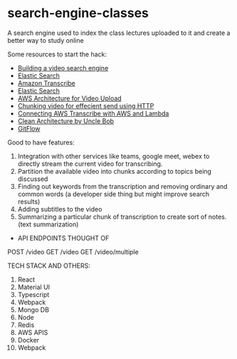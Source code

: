 # search-engine-classes
A search engine used to index the class lectures uploaded to it and create a better way to study online


Some resources to start the hack:
- [Building a video search engine](https://towardsdatascience.com/building-a-video-search-engine-b93305126b59)
- [Elastic Search](https://towardsdatascience.com/building-a-video-search-engine-b93305126b59)
- [Amazon Transcribe](https://us-east-2.console.aws.amazon.com/transcribe/home?region=us-east-2#welcome)
- [Elastic Search](https://blog.logrocket.com/full-text-search-with-node-js-and-elasticsearch-on-docker/)
- [AWS Architecture for Video Upload](https://aws.amazon.com/blogs/machine-learning/analyzing-contact-center-calls-part-1-use-amazon-transcribe-and-amazon-comprehend-to-analyze-customer-sentiment/)
- [Chunking video for effecient send using HTTP]()
- [Connecting AWS Transcribe with AWS and Lambda](https://towardsdatascience.com/speech-to-text-using-aws-transcribe-s3-and-lambda-a6e88fb3a48e)
- [Clean Architecture by Uncle Bob](https://blog.cleancoder.com/uncle-bob/2012/08/13/the-clean-architecture.html)
- [GitFlow](https://www.atlassian.com/git/tutorials/comparing-workflows/gitflow-workflow)

Good to have features:
1. Integration with other services like teams, google meet, webex to directly stream the current video for transcribing.
2. Partition the available video into chunks according to topics being discussed
3. Finding out keywords from the transcription and removing ordinary and common words (a developer side thing but might improve search results)
4. Adding subtitles to the video
5. Summarizing a particular chunk of transcription to create sort of notes. (text summarization)


- API ENDPOINTS THOUGHT OF

POST /video
GET /video
GET /video/multiple


TECH STACK AND OTHERS:

1. React
2. Material UI
3. Typescript
4. Webpack
5. Mongo DB
6. Node
7. Redis
8. AWS APIS
9. Docker
10. Webpack